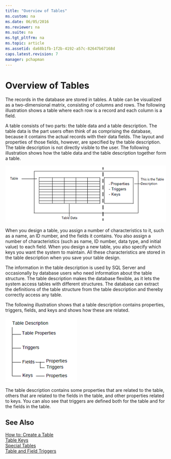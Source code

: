 ```yaml
---
title: "Overview of Tables"
ms.custom: na
ms.date: 06/05/2016
ms.reviewer: na
ms.suite: na
ms.tgt_pltfrm: na
ms.topic: article
ms.assetid: da68b1fb-1f2b-4192-a57c-82647b67168d
caps.latest.revision: 7
manager: pchapman
---
```

# Overview of Tables
The records in the database are stored in tables. A table can be visualized as a two\-dimensional matrix, consisting of columns and rows. The following illustration shows a table where each row is a record and each column is a field.  
  
 A table consists of two parts: the table data and a table description. The table data is the part users often think of as comprising the database, because it contains the actual records with their data fields. The layout and properties of those fields, however, are specified by the table description. The table description is not directly visible to the user. The following illustration shows how the table data and the table description together form a table.  
  
 ![](../dynamics-nav/media/NAV_ADG_6_Diag_1.gif "NAV\_ADG\_6\_Diag\_1")  
  
 When you design a table, you assign a number of characteristics to it, such as a name, an ID number, and the fields it contains. You also assign a number of characteristics \(such as name, ID number, data type, and initial value\) to each field. When you design a new table, you also specify which keys you want the system to maintain. All these characteristics are stored in the table description when you save your table design.  
  
 The information in the table description is used by SQL Server and occasionally by database users who need information about the table structure. The table description makes the database flexible, as it lets the system access tables with different structures. The database can extract the definitions of the table structure from the table description and thereby correctly access any table.  
  
 The following illustration shows that a table description contains properties, triggers, fields, and keys and shows how these are related.  
  
 ![](../dynamics-nav/media/NAV_ADG_Diag_2.gif "NAV\_ADG\_Diag\_2")  
  
 The table description contains some properties that are related to the table, others that are related to the fields in the table, and other properties related to keys. You can also see that triggers are defined both for the table and for the fields in the table.  
  
## See Also  
 [How to: Create a Table](../Topic/How%20to:%20Create%20a%20Table.md)   
 [Table Keys](../dynamics-nav/Table-Keys.md)   
 [Special Tables](../dynamics-nav/Special-Tables.md)   
 [Table and Field Triggers](../dynamics-nav/Table-and-Field-Triggers.md)